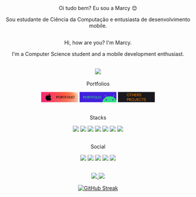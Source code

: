 <div id="header" align="center">
Oi tudo bem? Eu sou a Marcy 😊
<p>Sou estudante de Ciência da Computação e entusiasta de desenvolvimento mobile.</p>

##
<p> Hi, how are you? I'm Marcy.</p>
<p> I'm a Computer Science student and a mobile development enthusiast.</p>

<div style="display: inline_block"><br>


  <img src="https://media.giphy.com/media/HQHwvSBSy7s0AXOlWt/giphy.gif" width="200"/>

   
<p> Portfolios 
<p>
<a href="https://github.com/Marbarret/iOS_portfolio"><img src="https://github.com/Marbarret/marbarret/blob/main/assets/ios_pf.png" height="28" width="100"></a>
<a href="https://github.com/Marbarret/android_portfolio"><img src="https://github.com/Marbarret/marbarret/blob/main/assets/android_pf.png" height="28" width="100"></a>
<a href="https://github.com/Marbarret/otherProjects"><img src="https://github.com/Marbarret/marbarret/blob/main/assets/others.png" height="28" width="100"></a>

</p>

   ##
<p> Stacks
<p>
<img src="https://img.shields.io/badge/Swift-white?style=for-the-badge&logo=swift&logoColor=white&color=orange"> 
<!-- <img src="https://img.shields.io/badge/SwiftUI-pink?style=for-the-badge&logo=swift&logoColor=white&color=blue"> -->
<img src="https://img.shields.io/badge/Dart-white?style=for-the-badge&logo=dart&logoColor=white&color=2868A7">
<img src="https://img.shields.io/badge/Flutter-white?style=for-the-badge&logo=flutter&logoColor=white&color=027DFD">
<img src="https://img.shields.io/badge/java-%23ED8B00.svg?style=for-the-badge&logo=openjdk&logoColor=white">
<img src="https://img.shields.io/badge/html5-%23E34F26.svg?style=for-the-badge&logo=html5&logoColor=white">
<img src="https://img.shields.io/badge/python-3670A0?style=for-the-badge&logo=python&logoColor=ffdd54">
<img src="https://img.shields.io/badge/css3-%231572B6.svg?style=for-the-badge&logo=css3&logoColor=white">
</p>
   
   ##
<p> Social
<p>
   <a href="mailto:barretomarcylene@gmail.com"><img src="https://img.shields.io/badge/Gmail-D14836?style=for-the-badge&logo=gmail&logoColor=white"></a>
<a href="https://www.linkedin.com/in/marcylene-barreto/"><img src="https://img.shields.io/badge/LinkedIn-white?style=for-the-badge&logo=LinkedIn&color=blue"></a>
<a href="https://www.instagram.com/marcisouz/"><img src="https://img.shields.io/badge/Instagram-pink?style=for-the-badge&logo=instagram&logoColor=white&color=dd2a7b"></a>
<a href="https://open.spotify.com/playlist/7mNFpK9ykK53ocitPM6XjJ?si=b10ffc90b8414bbb"><img src="https://img.shields.io/badge/Spotify-1ED760?style=for-the-badge&logo=spotify&logoColor=white"></a>
<a href="https://dev.to/marbarret"><img src="https://img.shields.io/badge/dev.to-0A0A0A?style=for-the-badge&logo=dev.to&logoColor=white"></a>
</p>
   
</div>

##
 <div>
  <a href="https://github.com/marbarret">
  <img height="150em" src="https://github-readme-stats.vercel.app/api?username=marbarret&show_icons=true&theme=onedark&include_all_commits=true&count_private=true"/>
  <img height="150em" src="https://github-readme-stats.vercel.app/api/top-langs/?username=marbarret&layout=compact&langs_count=7&theme=onedark"/>
   
   [![GitHub Streak](http://github-readme-streak-stats.herokuapp.com?user=marbarret&theme=transparent&hide_border=true&border_radius=4&date_format=M%20j%5B%2C%20Y%5D)](https://git.io/streak-stats)
</div>
  
</div>
